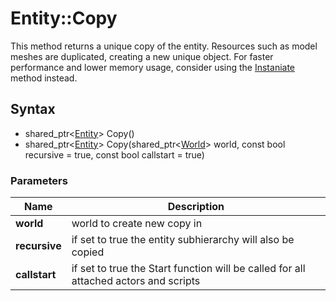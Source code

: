 # Entity::Copy #
This method returns a unique copy of the entity. Resources such as model meshes are duplicated, creating a new unique object. For faster performance and lower memory usage, consider using the [Instaniate](CPP_Entity_Instaniate.md) method instead.

## Syntax ##
- shared_ptr<[Entity](CPP_Entity_Copy.md)\> Copy()
- shared_ptr<[Entity](CPP_Entity_Copy.md)\> Copy(shared_ptr<[World](CPP_World.cpp)> world, const bool recursive = true, const bool callstart = true)

### Parameters ###
| Name | Description |
| --- | --- |
| **world** | world to create new copy in | 
| **recursive** | if set to true the entity subhierarchy will also be copied |
| **callstart** | if set to true the Start function will be called for all attached actors and scripts |

